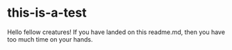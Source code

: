 # this-is-a-test

Hello fellow creatures!
If you have landed on this readme.md, then you have too much time on your hands.
